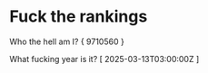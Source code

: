 # Fuck the rankings

Who the hell am I?
{ 9710560 }

What fucking year is it?
[ 2025-03-13T03:00:00Z ]
